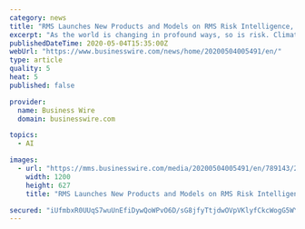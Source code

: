 ```yaml
---
category: news
title: "RMS Launches New Products and Models on RMS Risk Intelligence, the Unified Cloud Platform for Global Risk"
excerpt: "As the world is changing in profound ways, so is risk. Climate change, pandemic events, and cyberattacks are threats we all now have to consider in ne"
publishedDateTime: 2020-05-04T15:35:00Z
webUrl: "https://www.businesswire.com/news/home/20200504005491/en/"
type: article
quality: 5
heat: 5
published: false

provider:
  name: Business Wire
  domain: businesswire.com

topics:
  - AI

images:
  - url: "https://mms.businesswire.com/media/20200504005491/en/789143/23/RMS-logo-highres_square_thumbnail.jpg"
    width: 1200
    height: 627
    title: "RMS Launches New Products and Models on RMS Risk Intelligence, the Unified Cloud Platform for Global Risk"

secured: "iUfmbxR0UUqS7wuUnEfiDywQoWPvO6D/sG8jfyTtjdwOVpVKlyfCkcWogG5WYNNd7J4GuecBqGu/kAJ4nk6MP6zn5nVzFlmso6ZYRZLUpGQjfWzM6o+SZDkTFrHzf5VqVZd7ghv3OFP2TXW5SX4rKLqH6kD0BjZ7h+kz5Vs/BVZVkIkGEwir4s+VGEkxh2x8PppD8mu2MHAXg7sRqFTobLnhfutQENTK46wGzZ211HR5m6jJk4uCH3vv0cwZjyjF6lY6Jg9Hlzi/VQ7HJgqtEctkwfhCeBrELeKHC8jNBj0jdePfgiyKp3BBYnccdySh;xCPKaXhtfi0jEVrA0LK4jA=="
---
```


